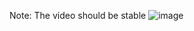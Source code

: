 Note: The video should be stable
![image](https://github.com/user-attachments/assets/295d6c0f-29e8-4393-b85f-b4c2e2fe727d)
